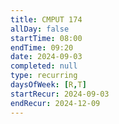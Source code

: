 ```yaml
---
title: CMPUT 174
allDay: false
startTime: 08:00
endTime: 09:20
date: 2024-09-03
completed: null
type: recurring
daysOfWeek: [R,T]
startRecur: 2024-09-03
endRecur: 2024-12-09
---
```


